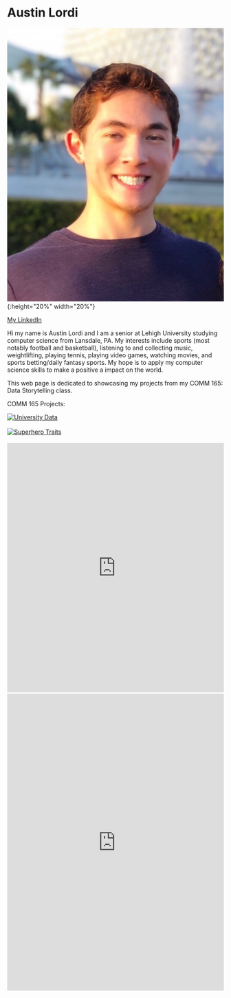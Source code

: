 # Austin Lordi

![profile](https://github.com/alordi/alordi.github.io/blob/main/22305D82-2343-47E4-BEA2-C3D389B8D9F6.jpeg?raw=true){:height="20%" width="20%"}

[My LinkedIn](https://www.linkedin.com/in/alordi/)

Hi my name is Austin Lordi and I am a senior at Lehigh University studying computer science from Lansdale, PA. My interests include sports (most notably football and basketball), listening to and collecting music, weightlifting, playing tennis, playing video games, watching movies, and sports betting/daily fantasy sports. My hope is to apply my computer science skills to make a positive a impact on the world.

This web page is dedicated to showcasing my projects from my COMM 165: Data Storytelling class.

COMM 165 Projects:

<div class='tableauPlaceholder' id='viz1618797869757' style='position: relative'><noscript><a href='#'><img alt='University Data ' src='https:&#47;&#47;public.tableau.com&#47;static&#47;images&#47;Bo&#47;Book2_16187975852260&#47;UniversityData&#47;1_rss.png' style='border: none' /></a></noscript><object class='tableauViz'  style='display:none;'><param name='host_url' value='https%3A%2F%2Fpublic.tableau.com%2F' /> <param name='embed_code_version' value='3' /> <param name='site_root' value='' /><param name='name' value='Book2_16187975852260&#47;UniversityData' /><param name='tabs' value='no' /><param name='toolbar' value='yes' /><param name='static_image' value='https:&#47;&#47;public.tableau.com&#47;static&#47;images&#47;Bo&#47;Book2_16187975852260&#47;UniversityData&#47;1.png' /> <param name='animate_transition' value='yes' /><param name='display_static_image' value='yes' /><param name='display_spinner' value='yes' /><param name='display_overlay' value='yes' /><param name='display_count' value='yes' /><param name='language' value='en' /><param name='filter' value='publish=yes' /></object></div>
<script type='text/javascript'>var divElement = document.getElementById('viz1618797869757'); var vizElement = divElement.getElementsByTagName('object')[0];                    vizElement.style.width='1016px';vizElement.style.height='991px'; var scriptElement = document.createElement('script'); scriptElement.src = 'https://public.tableau.com/javascripts/api/viz_v1.js'; vizElement.parentNode.insertBefore(scriptElement, vizElement);</script>

<br> 

<div class='tableauPlaceholder' id='viz1618798148143' style='position: relative'><noscript><a href='#'><img alt='Superhero Traits ' src='https:&#47;&#47;public.tableau.com&#47;static&#47;images&#47;Su&#47;SuperheroTraits&#47;Story1&#47;1_rss.png' style='border: none' /></a></noscript><object class='tableauViz'  style='display:none;'><param name='host_url' value='https%3A%2F%2Fpublic.tableau.com%2F' /> <param name='embed_code_version' value='3' /> <param name='site_root' value='' /><param name='name' value='SuperheroTraits&#47;Story1' /><param name='tabs' value='no' /><param name='toolbar' value='yes' /><param name='static_image' value='https:&#47;&#47;public.tableau.com&#47;static&#47;images&#47;Su&#47;SuperheroTraits&#47;Story1&#47;1.png' /> <param name='animate_transition' value='yes' /><param name='display_static_image' value='yes' /><param name='display_spinner' value='yes' /><param name='display_overlay' value='yes' /><param name='display_count' value='yes' /><param name='language' value='en' /></object></div>
<script type='text/javascript'> var divElement = document.getElementById('viz1618798148143'); var vizElement = divElement.getElementsByTagName('object')[0];                    vizElement.style.width='100%';vizElement.style.height=(divElement.offsetWidth*0.75)+'px'; var scriptElement = document.createElement('script'); scriptElement.src = 'https://public.tableau.com/javascripts/api/viz_v1.js'; vizElement.parentNode.insertBefore(scriptElement, vizElement); </script>

<br>

<iframe title="Lehigh Student Enrollment" aria-label="chart" id="datawrapper-chart-R1bsT" src="https://datawrapper.dwcdn.net/R1bsT/1/" scrolling="no" frameborder="0" style="width: 0; min-width: 100% !important; border: none;" height="579"></iframe><script type="text/javascript">!function(){"use strict";window.addEventListener("message",(function(a){if(void 0!==a.data["datawrapper-height"])for(var e in a.data["datawrapper-height"]){var t=document.getElementById("datawrapper-chart-"+e)||document.querySelector("iframe[src*='"+e+"']");t&&(t.style.height=a.data["datawrapper-height"][e]+"px")}}))}();
</script>

<br>

<iframe title="Fantasy Football Points Allowed (DraftKings)" aria-label="Dot Plot" id="datawrapper-chart-fQ74f" src="https://datawrapper.dwcdn.net/fQ74f/1/" scrolling="no" frameborder="0" style="width: 0; min-width: 100% !important; border: none;" height="689"></iframe><script type="text/javascript">!function(){"use strict";window.addEventListener("message",(function(a){if(void 0!==a.data["datawrapper-height"])for(var e in a.data["datawrapper-height"]){var t=document.getElementById("datawrapper-chart-"+e)||document.querySelector("iframe[src*='"+e+"']");t&&(t.style.height=a.data["datawrapper-height"][e]+"px")}}))}();
</script>

